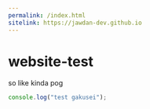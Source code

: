 ```yaml
---
permalink: /index.html
sitelink: https://jawdan-dev.github.io
---
```

# website-test
so like
kinda pog

```javascript
console.log("test gakusei");

```

